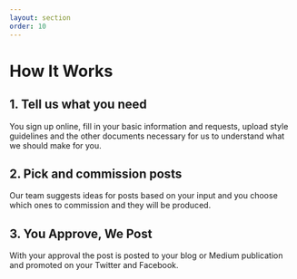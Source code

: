 ```yaml
---
layout: section
order: 10
---
```


# How It Works

## 1. Tell us what you need
You sign up online, fill in your basic information and requests, upload style guidelines and the other documents necessary for us to understand what we should make for you.

## 2. Pick and commission posts
Our team suggests ideas for posts based on your input and you choose which ones to commission and they will be produced.

## 3. You Approve, We Post
With your approval the post is posted to your blog or Medium publication and promoted on your Twitter and Facebook.
